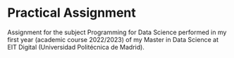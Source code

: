 # Practical Assignment
Assignment for the subject Programming for Data Science performed in my first year (academic course 2022/2023) of my Master in Data Science at EIT Digital (Universidad Politécnica de Madrid).
